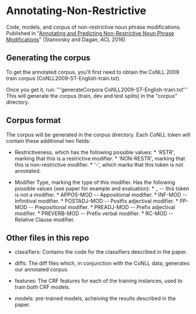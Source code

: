 # Annotating-Non-Restrictive
Code, models, and corpus of non-restrictive noun phrase modifications.  
Published in "[Annotating and Predicting Non-Restrictive Noun Phrase Modifications](https://www.cs.bgu.ac.il/~gabriels/acl_16_long.pdf)" (Stanovsky and Dagan, ACL 2016)

Generating the corpus
---------------------

To get the annotated corpus, you'll first need to obtain the CoNLL 2009 train corpus (CoNLL2009-ST-English-train.txt).

Once you get it, run:
'''generateCorpora CoNLL2009-ST-English-train.txt'''
This will generate the corpus (train, dev and test splits) in the "corpus" directory.

Corpus format
-------------
The corpus will be generated in the corpus directory.
Each CoNLL token will contain these additional two fields:   

* Restrictiveness, which has the following possible values:
        * 'RSTR', marking that this is a restrictive modifier.
        * 'NON-RESTR', marking that this is non-restrictive modifier.
        * '-', which marks that this token is not annotated.

* Modifier Type, marking the type of this modifier. Has the following possible values (see paper for example and evaluation):
        * _ -- this token is not a modifier.
        * APPOS-MOD -- Appositional modifier.
        * INF-MOD -- Infinitival modifier.
        * POSTADJ-MOD -- Postfix adjectival modifier.
        * PP-MOD -- Prepositional modifier.
        * PREADJ-MOD -- Prefix adjectival modifier.
        * PREVERB-MOD -- Prefix verbal modifier.
        * RC-MOD -- Relative Clause modifier.



Other files in this repo
------------------------

- classifiers: Contains the code for the classifiers described in the paper.

- diffs: The diff files which, in conjunction with the CoNLL data, generates our annotated corpus.

- features: The CRF features for each of the training instances, used to train both CRF models.

- models: pre-trained models, acheiving the results described in the paper.

